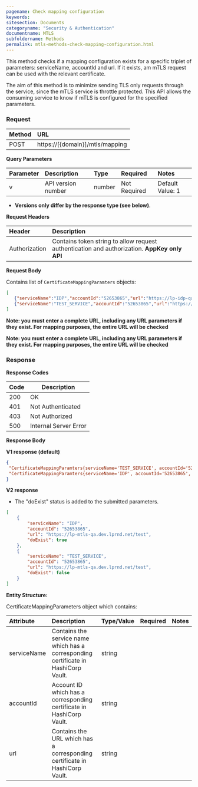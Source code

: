 ```yaml
---
pagename: Check mapping configuration
keywords:
sitesection: Documents
categoryname: "Security & Authentication"
documentname: MTLS 
subfoldername: Methods
permalink: mtls-methods-check-mapping-configuration.html
---
```


This method checks if a mapping configuration exists for a specific triplet of parameters: serviceName, accountId and url. If it exists, am mTLS request can be used with the relevant certificate.

The aim of this method is to minimize sending TLS only requests through the service, since the mTLS service is throttle protected. This API allows the consuming service to know if mTLS is configured for the specified parameters.

### Request

 |Method|      URL|  
 |:--------  |:---  |
 |POST|  https://[{domain}]/mtls/mapping |

**Query Parameters**

| Parameter | Description | Type | Required | Notes |
| :--- | :--- | :--- | :--- | :--- |
| v | API version number | number| Not Required | Default Value: 1 | Options: 1, 2 |

* **Versions only differ by the response type (see below)**.

**Request Headers**

 |Header         |Description  |
 |:------|        :--------  |
 |Authorization|    Contains token string to allow request authentication and authorization. **AppKey only API**|

**Request Body**

Contains list of `CertificateMappingParamters` objects:

```json
[
   {"serviceName":"IDP","accountId":"52653865","url":"https://lp-idp-qa.dev.lprnd.net/mock/auth/token"},
   {"serviceName":"TEST_SERVICE","accountId":"52653865","url":"https://lp-mtls-qa.dev.lprnd.net/test"}
]
```
**Note: you must enter a complete URL, including any URL parameters if they exist. For mapping purposes, the entire URL will be checked**

**Note: you must enter a complete URL, including any URL parameters if they exist. For mapping purposes, the entire URL will be checked**

### Response

**Response Codes**

| Code | Description           |
|------|-----------------------|
| 200  | OK                    |
| 401  | Not Authenticated     |
| 403  | Not Authorized        |
| 500  | Internal Server Error |



**Response Body**

**V1 response (default)**

```json
{
 "CertificateMappingParamters{serviceName='TEST_SERVICE', accountId='52653865', url='https://lp-mtls-qa.dev.lprnd.net/test'}": true,
 "CertificateMappingParamters{serviceName='IDP', accountId='52653865', url='https://lp-idp-qa.dev.lprnd.net/mock/auth/token'}": false
}
```

**V2 response** 

* The "doExist" status is added to the submitted parameters.

```json
[
    {
        "serviceName": "IDP",
        "accountId": "52653865",
        "url": "https://lp-mtls-qa.dev.lprnd.net/test",
        "doExist": true
    },
    {
        "serviceName": "TEST_SERVICE",
        "accountId": "52653865",
        "url": "https://lp-mtls-qa.dev.lprnd.net/test",
        "doExist": false
    }
]
```

**Entity Structure:**

CertificateMappingParameters object which contains:

| Attribute | Description  | Type/Value | Required | Notes |
| :------   | :--------    | :-------- | :--- | :--- |
| serviceName | Contains the service name which has a corresponding certificate in HashiCorp Vault. | string |  | |
| accountId | Account ID which has a corresponding certificate in HashiCorp Vault. | string |  | |
| url | Contains the URL which has a corresponding certificate in HashiCorp Vault. | string |  | |
